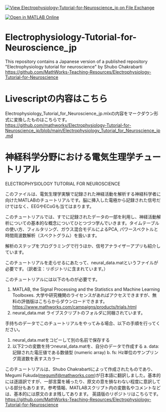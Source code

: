 [![View Electrophysiology-Tutorial-for-Neuroscience_jp on File Exchange](https://www.mathworks.com/matlabcentral/images/matlab-file-exchange.svg)](https://jp.mathworks.com/matlabcentral/fileexchange/93365-electrophysiology-tutorial-for-neuroscience_jp)

[![Open in MATLAB Online](https://www.mathworks.com/images/responsive/global/open-in-matlab-online.svg)](https://matlab.mathworks.com/open/github/v1?repo=mathworks/Electrophysiology-Tutorial-for-Neuroscience_jp)

# Electrophysiology-Tutorial-for-Neuroscience_jp
This repository contains a Japanese version of a published repository "Electrophysiology tutorial for neuroscience" by Shubo Chakrabarti https://github.com/MathWorks-Teaching-Resources/Electrophysiology-Tutorial-for-Neuroscience

# Livescriptの内容はこちら
Electrophysiology_Tutorial_for_Neuroscience_jp.mlxの内容をマークダウン形式に変換したものはこちらです。  
https://github.com/mathworks/Electrophysiology-Tutorial-for-Neuroscience_jp/blob/main/Electrophysiology_Tutorial_for_Neuroscience_jp.md

# 神経科学分野における電気生理学チュートリアル
ELECTROPHYSIOLOGY TUTORIAL FOR NEUROSCIENCE

このファイルは、電気生理学実験で記録された神経活動を解析する神経科学者に向けたMATLABのチュートリアルです。脳に挿入した電極から記録された信号だけではなく、EEGやECoGも当てはまります。

このチュートリアルでは、すでに記録されたデータの一部を利用し、神経活動解析についての基本的な概念についてひとつづつ学んでいきます。タイムテーブルの使い方、フィルタリング、ガウス混合モデルによるPCA, パワースペクトルと時間周波数解析（スペクトグラム）を扱います。

解析のステップをプログラミングで行うほか、信号アナライザーアプリも紹介しています。  

このチュートリアルを走らせるにあたって、neural_data.matというファイルが必要です。（訳者注：リポジトリに含まれています。）

このチュートリアルには以下のものが必要です。
1. MATLAB, the Signal Processing and the Statistics and Machine Learning Toolboxes. 大学や研究機関のライセンスがあればアクセスできますが、無料の評価版はこちらからダウンロードできます。https://www.mathworks.com/campaigns/products/trials.html
2. neural_data.mat ライブスクリプトのフォルダに同梱されています。

手持ちのデータでこのチュートリアルをやってみる場合、以下の手順を行ってください。
1. neural_data.matをコピーして別の名前で保存する
2. 以下2つの変数を持つneural_data.matを、自分のデータで作成する
    a. data: 記録された電圧値である数値型 (numeric array) 
    b. fs: Hz単位のサンプリング周波数を表すスカラー

このチュートリアルは、Shubo Chakrabartiによって作成されたものであり、Megumi Fukuda(megumif@mathworks.com)が日本語に翻訳しました。基本的には逐語訳ですが、一部言葉を補ったり、原文の意を損なわない程度に意訳している部分もあります。参考情報、MATLABスクリプト内の変数名やコメントなどは、基本的には原文のまま残してあります。
英語版のリポジトリはこちらです。
https://github.com/MathWorks-Teaching-Resources/Electrophysiology-Tutorial-for-Neuroscience

